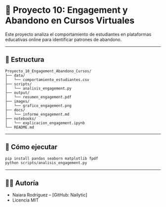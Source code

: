 # 🧭 Proyecto 10: Engagement y Abandono en Cursos Virtuales

Este proyecto analiza el comportamiento de estudiantes en plataformas educativas online para identificar patrones de abandono.

---

## 📁 Estructura

```
Proyecto_10_Engagement_Abandono_Cursos/
├── data/
│   └── comportamiento_estudiantes.csv
├── scripts/
│   └── analisis_engagement.py
├── output/
│   └── resumen_engagement.pdf
├── images/
│   └── grafico_engagement.png
├── docs/
│   └── informe_engagement.md
├── notebooks/
│   └── explicacion_engagement.ipynb
└── README.md
```

---

## 🚀 Cómo ejecutar

```bash
pip install pandas seaborn matplotlib fpdf
python scripts/analisis_engagement.py
```

---

## 👩‍💻 Autoría

- Naiara Rodríguez – [GitHub: Nailytic]  
- Licencia MIT
